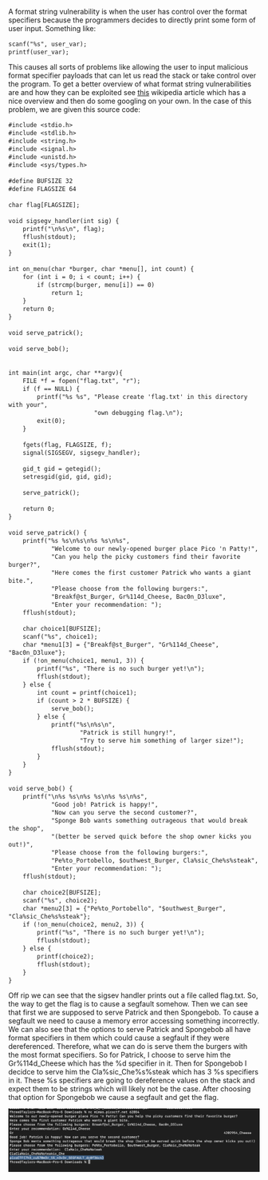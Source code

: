 A format string vulnerability is when the user has control over the format specifiers because the programmers decides to directly print some form of user input. Something like:

```
scanf("%s", user_var);
printf(user_var);
```

This causes all sorts of problems like allowing the user to input malicious format specifier payloads that can let us read the stack or take control over the program. To get a better overview of what format string vulnerabilities are and how they can be exploited see [this](https://en.wikipedia.org/wiki/Uncontrolled_format_string) wikipedia article which has a nice overview and then do some googling on your own. In the case of this problem, we are given this source code:

```
#include <stdio.h>
#include <stdlib.h>
#include <string.h>
#include <signal.h>
#include <unistd.h>
#include <sys/types.h>

#define BUFSIZE 32
#define FLAGSIZE 64

char flag[FLAGSIZE];

void sigsegv_handler(int sig) {
    printf("\n%s\n", flag);
    fflush(stdout);
    exit(1);
}

int on_menu(char *burger, char *menu[], int count) {
    for (int i = 0; i < count; i++) {
        if (strcmp(burger, menu[i]) == 0)
            return 1;
    }
    return 0;
}

void serve_patrick();

void serve_bob();


int main(int argc, char **argv){
    FILE *f = fopen("flag.txt", "r");
    if (f == NULL) {
        printf("%s %s", "Please create 'flag.txt' in this directory with your",
                        "own debugging flag.\n");
        exit(0);
    }

    fgets(flag, FLAGSIZE, f);
    signal(SIGSEGV, sigsegv_handler);

    gid_t gid = getegid();
    setresgid(gid, gid, gid);

    serve_patrick();
  
    return 0;
}

void serve_patrick() {
    printf("%s %s\n%s\n%s %s\n%s",
            "Welcome to our newly-opened burger place Pico 'n Patty!",
            "Can you help the picky customers find their favorite burger?",
            "Here comes the first customer Patrick who wants a giant bite.",
            "Please choose from the following burgers:",
            "Breakf@st_Burger, Gr%114d_Cheese, Bac0n_D3luxe",
            "Enter your recommendation: ");
    fflush(stdout);

    char choice1[BUFSIZE];
    scanf("%s", choice1);
    char *menu1[3] = {"Breakf@st_Burger", "Gr%114d_Cheese", "Bac0n_D3luxe"};
    if (!on_menu(choice1, menu1, 3)) {
        printf("%s", "There is no such burger yet!\n");
        fflush(stdout);
    } else {
        int count = printf(choice1);
        if (count > 2 * BUFSIZE) {
            serve_bob();
        } else {
            printf("%s\n%s\n",
                    "Patrick is still hungry!",
                    "Try to serve him something of larger size!");
            fflush(stdout);
        }
    }
}

void serve_bob() {
    printf("\n%s %s\n%s %s\n%s %s\n%s",
            "Good job! Patrick is happy!",
            "Now can you serve the second customer?",
            "Sponge Bob wants something outrageous that would break the shop",
            "(better be served quick before the shop owner kicks you out!)",
            "Please choose from the following burgers:",
            "Pe%to_Portobello, $outhwest_Burger, Cla%sic_Che%s%steak",
            "Enter your recommendation: ");
    fflush(stdout);

    char choice2[BUFSIZE];
    scanf("%s", choice2);
    char *menu2[3] = {"Pe%to_Portobello", "$outhwest_Burger", "Cla%sic_Che%s%steak"};
    if (!on_menu(choice2, menu2, 3)) {
        printf("%s", "There is no such burger yet!\n");
        fflush(stdout);
    } else {
        printf(choice2);
        fflush(stdout);
    }
}

```

Off rip we can see that the sigsev handler prints out a file called flag.txt. So, the way to get the flag is to cause a segfault somehow. Then we can see that first we are supposed to serve Patrick and then Spongebob. To cause a segfault we need to cause a memory error accessing something incorrectly. We can also see that the options to serve Patrick and Spongebob all have format specifiers in them which could cause a segfault if they were dereferenced. Therefore, what we can do is serve them the burgers with the most format specifiers. So for Patrick, I choose to serve him the Gr%114d_Cheese which has the %d specifier in it. Then for Spongebob I decidce to serve him the Cla%sic_Che%s%steak which has 3 %s specifiers in it. These %s specifiers are going to dereference values on the stack and expect them to be strings which will likely not be the case. After choosing that option for Spongebob we cause a segfault and get the flag.

![image](images/format_0.png)